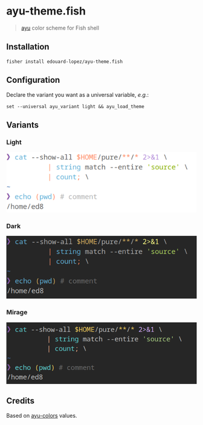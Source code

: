 # ayu-theme.fish

> [ayu](https://github.com/dempfi/ayu) color scheme for Fish shell

## Installation

    fisher install edouard-lopez/ayu-theme.fish

## Configuration

Declare the variant you want as a universal variable, _e.g._:

    set --universal ayu_variant light && ayu_load_theme

## Variants

### Light

![ayu-light.fish preview](./preview-ayu-light.fish.png)

### Dark

![ayu-dark.fish preview](./preview-ayu-dark.fish.png)

### Mirage

![ayu-dark.fish preview](./preview-ayu-mirage.fish.png)

## Credits

Based on [ayu-colors](https://github.com/ayu-theme/ayu-colors) values.
